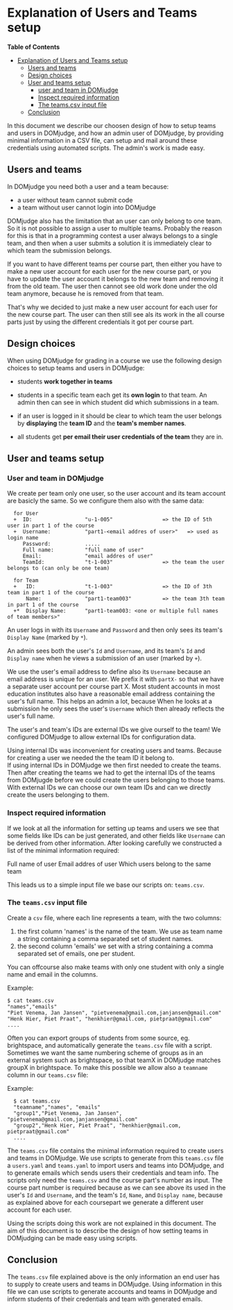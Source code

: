 # Explanation of Users and Teams setup 

**Table of Contents**
<!--ts-->
* [Explanation of Users and Teams setup](Explanation_of_users_and_teams_setup.md#explanation-of-users-and-teams-setup)
   * [Users and teams](Explanation_of_users_and_teams_setup.md#users-and-teams)
   * [Design choices](Explanation_of_users_and_teams_setup.md#design-choices)
   * [User and teams setup](Explanation_of_users_and_teams_setup.md#user-and-teams-setup)
      * [user and team in DOMjudge](Explanation_of_users_and_teams_setup.md#user-and-team-in-domjudge)
      * [Inspect required information](Explanation_of_users_and_teams_setup.md#inspect-required-information)
      * [The teams.csv input file](Explanation_of_users_and_teams_setup.md#the-teamscsv-input-file)
   * [Conclusion](Explanation_of_users_and_teams_setup.md#conclusion)

<!-- Created by https://github.com/ekalinin/github-markdown-toc -->
<!-- Added by: harcok, at: wo aug 21 15:03:35 CEST 2024 -->

<!--te-->

In this document we describe our choosen design of how to setup teams and users in DOMjudge, and how an admin user of DOMjudge, by providing minimal information in a CSV file, can setup and mail around these credentials using automated scripts. The admin's work is made easy.

## Users and teams 

In DOMjudge you need both a user and a team because:

* a user without team cannot submit code
* a team without user cannot login into DOMjudge

DOMjudge also has the limitation that an user can only belong to one team. So it is not possible to assign a user to multiple teams. 
Probably the reason for this is that in a programming contest a user always belongs to a single team, and then when a user 
submits a solution it is immediately clear to which team the submission belongs. 

If you want to have different teams per course part, then either you have to make a new user account for each user for the new course part, 
or you have to update the user account it belongs to the new team and removing it from the old team. 
The user then cannot see old work done under the old team anymore, because he is removed from that team.  

That's why we decided to just make a new user account for each user for the new course part. 
The user can then still see als its  work in the all course parts just by using the different credentials it got per course part.

## Design choices

When using DOMjudge for grading in a course we use the following design choices to setup teams and users in DOMjudge:
      
   * students **work together in teams**
      
   * students in a specific team each get its   **own login** to that team. An admin then can see in which student did  which submissions in a team. 

   * if an user is logged in it should be clear to which team the user belongs  by **displaying** the **team ID** and the **team's member names**.
      
   * all students get **per email their user credentials of the team** they are in.    


## User and teams setup 


### User and team in DOMjudge

We create per team only one user, so the user account and its team account are basicly the same.
So we configure them also with the same data:

      for User
      +  ID:                 "u-1-005"                => the ID of 5th user in part 1 of the course
      +  Username:           "part1-<email addres of user>"   => used as login name            
         Password:           .....                         
         Full name:          "full name of user"  
         Email:              "email addres of user"
         TeamId:             "t-1-003"                => the team the user belongs to (can only be one team)
          
      for Team 
      +   ID:                "t-1-003"                => the ID of 3th team in part 1 of the course
          Name:              "part1-team003"          => the team 3th team  in part 1 of the course     
      +*  Display Name:      "part1-team003: <one or multiple full names of team members>"



An user logs in with its `Username` and `Password` and then only sees its team's  `Display Name` (marked by `*`).

An admin sees both the user's `Id` and `Username`, and its team's `Id` and `Display name`  when he views a submission of an user (marked by `+`).

We use the user's email address to define also its `Username` because an email address is unique for an user. We prefix it
with `partX-` so that we have a separate user account per course part X. Most student accounts in most education institutes
also have a reasonable email address containing the user's full name. This helps an admin a lot, because When he looks at a submission 
he only sees the user's `Username` which then already reflects the user's full name. 

The  user's and team's IDs  are external IDs we give ourself to the team!  We configured DOMjudge to allow external IDs for configuration data.  

Using internal IDs was inconvenient for creating users and teams. Because for creating a user we needed the the team ID it belong to.  
If using internal IDs in DOMjudge we then first needed to create the teams. Then after creating the teams we had to get the internal IDs 
of the teams from DOMjugde before we could create the users belonging to those teams. With external IDs we can choose our own team IDs 
and can we directly create the users belonging to them.


### Inspect required information

If we look at all the information for setting up teams and users we see that some fields like IDs can
be just generated, and other fields like `Username` can be derived from other information. After looking
carefully we constructed a list of the minimal information required:

   Full name of  user
   Email  addres of user
   Which users belong to the same team

This leads us to a simple input file we base our scripts on: `teams.csv`.

### The `teams.csv` input file

Create a `csv` file, where each line represents a team, with the two columns:

   1. the first column 'names' is  the name of the team. We use as team name a string containing a comma separated set of student names.
   2. the second column 'emails' we set with a string containing a comma separated set of emails, one per student.

You can offcourse also make teams with only one student with only a single name and email in the columns. 

Example:

    $ cat teams.csv
    "names","emails"
    "Piet Venema, Jan Jansen", "pietvenema@gmail.com,janjansen@gmail.com"
    "Henk Hier, Piet Praat", "henkhier@gmail.com, pietpraat@gmail.com"
    ....


Often you can export groups of students from some source, eg. brightspace,  and automatically generate the `teams.csv` file with a script. 
Sometimes we want the same numbering scheme of groups as in an external system such as brightspace, so that teamX in DOMjudge matches groupX in brightspace. 
To make this possible we allow also a `teamname` column in our `teams.csv` file:

Example:

      $ cat teams.csv
      "teamname","names", "emails"
      "group1","Piet Venema, Jan Jansen", "pietvenema@gmail.com,janjansen@gmail.com"
      "group2","Henk Hier, Piet Praat", "henkhier@gmail.com, pietpraat@gmail.com"
      ....    

   
The `teams.csv` file contains the minimal information required to create users and teams in DOMjudge.
We use scripts to generate from this `teams.csv` file a  `users.yaml` and `teams.yaml` to import users and teams into DOMjudge, and to generate
emails which sends users their credentials and team info.  The scripts only need the `teams.csv` and the course part's number as input. The course part number
is required because as we can see above its used in the user's `Id` and `Username`, and the team's `Id`, `Name`, and `Display name`, because
as explained above for each coursepart we generate a different user account for each user.
  
Using the scripts doing this work are not explained in this document. The aim of this document is to describe the design of how setting teams in DOMjudging can be made easy using scripts.


## Conclusion

The `teams.csv` file explained above is the only information an end user has to supply to create users and teams in DOMjudge. Using information in this file we can use scripts to generate accounts and teams in DOMjudge and inform students of their credentials and team with generated emails. 


